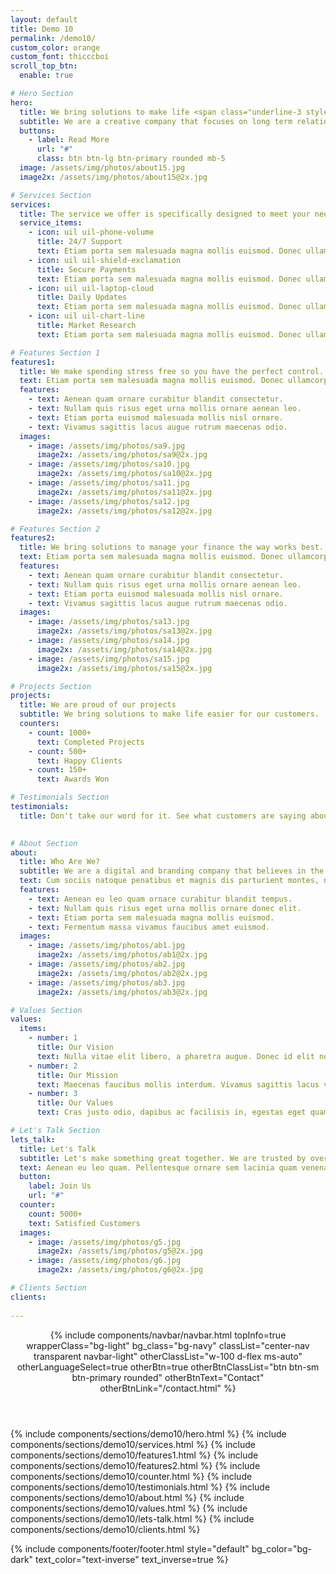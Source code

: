 ```yaml
---
layout: default
title: Demo 10
permalink: /demo10/
custom_color: orange
custom_font: thicccboi
scroll_top_btn:
  enable: true 

# Hero Section
hero:
  title: We bring solutions to make life <span class="underline-3 style-3 primary">easier</span>
  subtitle: We are a creative company that focuses on long term relationships with customers.
  buttons:
    - label: Read More
      url: "#"
      class: btn btn-lg btn-primary rounded mb-5
  image: /assets/img/photos/about15.jpg
  image2x: /assets/img/photos/about15@2x.jpg

# Services Section
services:
  title: The service we offer is specifically designed to meet your needs.
  service_items:
    - icon: uil uil-phone-volume
      title: 24/7 Support
      text: Etiam porta sem malesuada magna mollis euismod. Donec ullamcorper nulla non metus auctor fringilla.
    - icon: uil uil-shield-exclamation
      title: Secure Payments
      text: Etiam porta sem malesuada magna mollis euismod. Donec ullamcorper nulla non metus auctor fringilla.
    - icon: uil uil-laptop-cloud
      title: Daily Updates
      text: Etiam porta sem malesuada magna mollis euismod. Donec ullamcorper nulla non metus auctor fringilla.
    - icon: uil uil-chart-line
      title: Market Research
      text: Etiam porta sem malesuada magna mollis euismod. Donec ullamcorper nulla non metus auctor fringilla.

# Features Section 1
features1:
  title: We make spending stress free so you have the perfect control.
  text: Etiam porta sem malesuada magna mollis euismod. Donec ullamcorper nulla non metus auctor fringilla. Morbi leo risus, porta ac consectetur ac, vestibulum at eros. Fusce dapibus, tellus ac cursus commodo.
  features:
    - text: Aenean quam ornare curabitur blandit consectetur.
    - text: Nullam quis risus eget urna mollis ornare aenean leo.
    - text: Etiam porta euismod malesuada mollis nisl ornare.
    - text: Vivamus sagittis lacus augue rutrum maecenas odio.
  images:
    - image: /assets/img/photos/sa9.jpg
      image2x: /assets/img/photos/sa9@2x.jpg
    - image: /assets/img/photos/sa10.jpg
      image2x: /assets/img/photos/sa10@2x.jpg
    - image: /assets/img/photos/sa11.jpg
      image2x: /assets/img/photos/sa11@2x.jpg
    - image: /assets/img/photos/sa12.jpg
      image2x: /assets/img/photos/sa12@2x.jpg

# Features Section 2
features2:
  title: We bring solutions to manage your finance the way works best.
  text: Etiam porta sem malesuada magna mollis euismod. Donec ullamcorper nulla non metus auctor fringilla. Morbi leo risus, porta ac consectetur ac, vestibulum at eros. Fusce dapibus, tellus ac cursus commodo.
  features:
    - text: Aenean quam ornare curabitur blandit consectetur.
    - text: Nullam quis risus eget urna mollis ornare aenean leo.
    - text: Etiam porta euismod malesuada mollis nisl ornare.
    - text: Vivamus sagittis lacus augue rutrum maecenas odio.
  images:
    - image: /assets/img/photos/sa13.jpg
      image2x: /assets/img/photos/sa13@2x.jpg
    - image: /assets/img/photos/sa14.jpg
      image2x: /assets/img/photos/sa14@2x.jpg
    - image: /assets/img/photos/sa15.jpg
      image2x: /assets/img/photos/sa15@2x.jpg

# Projects Section
projects:
  title: We are proud of our projects
  subtitle: We bring solutions to make life easier for our customers.
  counters:
    - count: 1000+
      text: Completed Projects
    - count: 500+
      text: Happy Clients
    - count: 150+
      text: Awards Won

# Testimonials Section
testimonials:
  title: Don't take our word for it. See what customers are saying about us.
  

# About Section
about:
  title: Who Are We?
  subtitle: We are a digital and branding company that believes in the power of creative strategy and along with great design.
  text: Cum sociis natoque penatibus et magnis dis parturient montes, nascetur ridiculus mus. Cras justo odio, dapibus ac facilisis in, egestas eget quam. Praesent commodo cursus magna, vel scelerisque nisl consectetur et.
  features:
    - text: Aenean eu leo quam ornare curabitur blandit tempus.
    - text: Nullam quis risus eget urna mollis ornare donec elit.
    - text: Etiam porta sem malesuada magna mollis euismod.
    - text: Fermentum massa vivamus faucibus amet euismod.
  images:
    - image: /assets/img/photos/ab1.jpg
      image2x: /assets/img/photos/ab1@2x.jpg
    - image: /assets/img/photos/ab2.jpg
      image2x: /assets/img/photos/ab2@2x.jpg
    - image: /assets/img/photos/ab3.jpg
      image2x: /assets/img/photos/ab3@2x.jpg

# Values Section
values:
  items:
    - number: 1
      title: Our Vision
      text: Nulla vitae elit libero, a pharetra augue. Donec id elit non mi porta gravida at eget. Fusce dapibus tellus.
    - number: 2
      title: Our Mission
      text: Maecenas faucibus mollis interdum. Vivamus sagittis lacus vel augue laoreet. Sed posuere consectetur.
    - number: 3
      title: Our Values
      text: Cras justo odio, dapibus ac facilisis in, egestas eget quam. Praesent commodo cursus magna scelerisque.

# Let's Talk Section
lets_talk:
  title: Let's Talk
  subtitle: Let's make something great together. We are trusted by over 5000+ clients. Join them by using our services and grow your business.
  text: Aenean eu leo quam. Pellentesque ornare sem lacinia quam venenatis vestibulum. Maecenas faucibus mollis interdum. Fusce dapibus, tellus ac cursus commodo, tortor mauris condimentum nibh, ut fermentum massa justo sit amet risus.
  button:
    label: Join Us
    url: "#"
  counter: 
    count: 5000+
    text: Satisfied Customers
  images:
    - image: /assets/img/photos/g5.jpg
      image2x: /assets/img/photos/g5@2x.jpg
    - image: /assets/img/photos/g6.jpg
      image2x: /assets/img/photos/g6@2x.jpg

# Clients Section
clients:
 
---
```

<div class="content-wrapper">
<header class="wrapper bg-light">
<!-- HEADER -->
{% include components/navbar/navbar.html 
    topInfo=true
    wrapperClass="bg-light"
    bg_class="bg-navy"
    classList="center-nav transparent navbar-light"
    otherClassList="w-100 d-flex ms-auto"
    otherLanguageSelect=true
    otherBtn=true
    otherBtnClassList="btn btn-sm btn-primary rounded"
    otherBtnText="Contact"
    otherBtnLink="/contact.html"
%}
</header>
<!-- /header -->

{% include components/sections/demo10/hero.html %}
{% include components/sections/demo10/services.html %}
{% include components/sections/demo10/features1.html %}
{% include components/sections/demo10/features2.html %}
{% include components/sections/demo10/counter.html %}
{% include components/sections/demo10/testimonials.html %}
{% include components/sections/demo10/about.html %}
{% include components/sections/demo10/values.html %}
{% include components/sections/demo10/lets-talk.html %}
{% include components/sections/demo10/clients.html %}

{% include components/footer/footer.html 
  style="default" 
  bg_color="bg-dark"
  text_color="text-inverse"
  text_inverse=true
%}
</div>
